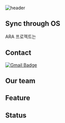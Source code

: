 ![header](https://capsule-render.vercel.app/api?type=waving&color=0:8deebc,100:96eff4&height=300&section=header&text=ARA&fontColor=#000000&fontSize=90)

## Sync through OS
ARA 프로젝트는 

## Contact
[![Gmail Badge](https://img.shields.io/badge/-Gmail-d14836?style=flat-square&logo=Gmail&logoColor=white&link=mailto:hanchaa@gmail.com)](mailto:neo81389@gmail.com)

## Our team

## Feature

## Status
